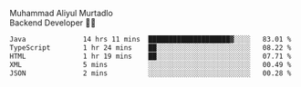 Muhammad Aliyul Murtadlo
<br>
Backend Developer 👨‍💻
<br>
<!--START_SECTION:waka-->

```txt
Java              14 hrs 11 mins  ████████████████████▓░░░░   83.01 %
TypeScript        1 hr 24 mins    ██░░░░░░░░░░░░░░░░░░░░░░░   08.22 %
HTML              1 hr 19 mins    ██░░░░░░░░░░░░░░░░░░░░░░░   07.71 %
XML               5 mins          ░░░░░░░░░░░░░░░░░░░░░░░░░   00.49 %
JSON              2 mins          ░░░░░░░░░░░░░░░░░░░░░░░░░   00.28 %
```

<!--END_SECTION:waka-->
